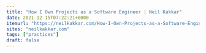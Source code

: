```yaml
---
title: "How I Own Projects as a Software Engineer | Neil Kakkar"
date: 2021-12-15T07:22:21+0000
itemurl: "https://neilkakkar.com/How-I-Own-Projects-as-a-Software-Engineer.html"
sites: "neilkakkar.com"
tags: ["practices"]
draft: false
---
```


